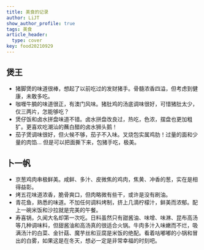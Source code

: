 ```yaml
---
title: 美食的记录
author: LiJT
show_author_profile: true
tags: 美食
article_header:
  type: cover
key: food20210929
---
```


## 煲王
- 猪脚煲的味道很棒，想起了以前吃过的发财猪手。骨髓浓香四溢，但考虑到健康，未敢多吃。
- 咖喱牛腩的味道很正，有澳门风味。猪肚鸡的汤底调味很好，可惜猪肚太少，仅三两片，怎能够吃？
- 煲仔饭和卤水拼盘味道不错。卤水拼盘改良过，热吃，色浓，摆盘也更加粗犷。更喜欢吃潮汕的蘸白醋的卤水狮头鹅！
- 茄子煲调味很好，但火候不够，茄子不入味。叉烧包实属鸡肋！过量的面和少量的肉馅... 但是可以把面撕下来，包猪手吃，极美。

## 卜一帆
- 京葱鸡肉串极鲜美。咸鲜、多汁、皮微焦的鸡肉，焦黄、冲香的葱，实在是相得益彰。
- 烤五花味道浓香，脆骨爽口，但肉略微有些干，或许是没有刷油。
- 青花鱼，熟悉的味道。不加任何调料烤制，挤上几滴柠檬汁，鲜美而浓郁。配上一碗米饭和沙拉就是完美的午餐。
- 寿喜锅，久闻大名却第一次吃。日料虽然只有甜酱油、味增、味淋、昆布高汤等几种调味料，但甜酱油和高汤真的很适合火锅。牛肉多汁入味嫩而不烂，吸满汤汁的白菜、金针菇、魔芋丝和豆腐是米饭的绝配。看着咕嘟嘟的小锅和冒出的白雾，如果这是在冬天，想必一定是非常幸福的时刻吧。

<!--more-->
